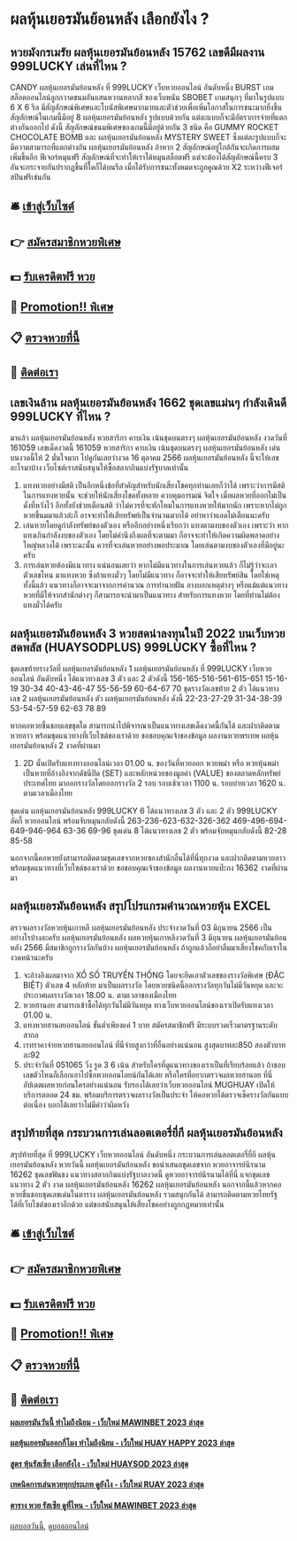 # ผลหุ้นเยอรมันย้อนหลัง เลือกยังไง ?
## หวยมังกรเมรัย ผลหุ้นเยอรมันย้อนหลัง 15762 เลขดีมีผลงาน 999LUCKY เล่นที่ไหน ?
CANDY ผลหุ้นเยอรมันย้อนหลัง ที่ 999LUCKY เว็บหวยออนไลน์ อันดับหนึ่ง BURST เกมสล็อตออนไลน์ลูกกวาดขนมอันแสนหวานหลากสี ของเว็บพนัน SBOBET เกมสนุกๆ ที่มาในรูปแบบ 6 X 6 รีล มีสัญลักษณ์พิเศษและโบนัสพิเศษมากมายและตัวช่วยเพื่อเพิ่มโอกาสในการชนะมากยิ่งขึ้น สัญลักษณ์ในเกมนี้มีอยู่ 8 ผลหุ้นเยอรมันย้อนหลัง รูปแบบด้วยกัน แต่ละแบบก็จะมีอัตราการจ่ายที่แตกต่างกันออกไป ดังนี้
สัญลักษณ์ขนมพิเศษของเกมนี้มีอยู่ด้วยกัน 3 ชนิด คือ GUMMY ROCKET CHOCOLATE BOMB และ ผลหุ้นเยอรมันย้อนหลัง MYSTERY SWEET ซึ่งแต่ละรูปแบบก็จะมีความสามารถที่แตกต่างกัน ผลหุ้นเยอรมันย้อนหลัง ถ้าหาก 2 สัญลักษณ์อยู่ใกล้กันจะเกิดการผสมเพิ่มขึ้นอีก
ฟีเจอร์หมุนฟรี สัญลักษณ์ที่จะทำให้เราได้หมุนสล็อตฟรี แต่จะต้องได้สัญลักษณ์นี้ครบ 3 อันจะกระจายกันปรากฏขึ้นที่ใดก็ได้บนรีล เมื่อได้รับการชนะทั้งหมดจะถูกคูณด้วย X2 ระหว่างฟีเจอร์สปินฟรีเช่นกัน

## 🛎 [เข้าสู่เว็บไซต์](https://bit.ly/3BG5bNw)
## 👉 [สมัครสมาชิกหวยพิเศษ](https://bit.ly/3BG5bNw)
## 💵 [รับเครดิตฟรี หวย](https://bit.ly/3C3mvgS)
## 👑 [Promotion!! พิเศษ](https://bit.ly/3C3mvgS)
## 📋 [ตรวจหวยที่นี้](https://bit.ly/3C3mvgS)
## 📱 [ติดต่อเรา](https://bit.ly/3C3mvgS)

## เลขเงินล้าน ผลหุ้นเยอรมันย้อนหลัง 1662 ชุดเลขแม่นๆ กำลังเดินดี 999LUCKY ที่ไหน ?
มาแล้ว ผลหุ้นเยอรมันย้อนหลัง หวยสาริกา คาบเงิน เน้นชุดบนตรงๆ ผลหุ้นเยอรมันย้อนหลัง งวดวันที่ 161059
เลขเด็ดงวดนี้ 161059 หวยสาริกา คาบเงิน เน้นชุดบนตรงๆ ผลหุ้นเยอรมันย้อนหลัง เด่นบนงวดนี้ให้ 2 มั่นใจมาก ไปดูกันเลยว่างวด 16 ตุลาคม 2566 ผลหุ้นเยอรมันย้อนหลัง นี้จะให้เลขอะไรมาบ้าง
เว็บไซต์เราสนับสนุนให้ซื้อสลากกินแบ่งรัฐบาลเท่านั้น
1. แทงหวยอย่างมีสติ เป็นอีกหนึ่งข้อที่สำคัญสำหรับนักเสี่ยงโชคทุกท่านเลยก็ว่าได้ เพราะว่าการมีสติในการแทงหวยนั้น จะช่วยให้นักเสี่ยงโชคทั้งหลาย ควบคุมอารมณ์ จิตใจ เมื่อผลหวยที่ออกไม่เป็นดั่งที่หวังไว้ อีกทั้งยังช่วยเตือนสติ ว่าไม่ควรที่จะหักโหมในการแทงหวยให้มากนัก เพราะหากไม่ถูกหวยขึ้นมมาแล้วล่ะก็ อาจจะทำให้เสียทรัพย์เป็นจำนวนมากได้ อย่าหาว่าแอดไม่เตือนนะครับ
2. เล่นหวยโดยดูกำลังทรัพย์ของตัวเอง หรืออีกอย่างหนึ่งเรียกว่า แทงตามงบของตัวเอง เพราะว่า หากแทงเกินกำลังงบของตัวเอง โดยไม่คำนึงถึงผลที่จะตามมา ก็อาจจะทำให้เกิดความผิดพลาดอย่างใหญ่หลวงได้ เพราะฉะนั้น ควรที่จะเล่นหวยอย่างพอประมาณ โดยเล่นตามงบของตัวเองที่มีอยู่นะครับ
3. การเล่นหวยต้องมีแนวทาง แน่นอนเลยว่า หากไม่มีแนวทางในการเล่นหวยแล้ว ก็ไม่รู้ว่าจะเอาตัวเลขไหน มาแทงหวย ซึ่งถ้าแทงมั่วๆ โดยไม่มีแนวทาง ก็อาจจะทำให้เสียทรัพย์สิน โดยใช่เหตุ ทั้งนี้แล้ว แนวทางก็อาจจะมาจากการคำนวณ การทำนายฝัน ลางบอกเหตุต่างๆ หรือแม้แต่แนวทางหวยที่มีให้จากสำนักต่างๆ ก็สามารถจะนำมาเป็นแนวทาง สำหรับการแทงหวย โดยที่ท่านไม่ต้องแทงมั่วได้ครับ

## ผลหุ้นเยอรมันย้อนหลัง 3 หวยสดน่าลงทุนในปี 2022 บนเว็บหวยสดพลัส (HUAYSODPLUS) 999LUCKY ซื้อที่ไหน ?
ชุดเลขท้ายรางวัลที่ ผลหุ้นเยอรมันย้อนหลัง 1 ผลหุ้นเยอรมันย้อนหลัง ที่ 999LUCKY เว็บหวยออนไลน์ อันดับหนึ่ง ได้แนวทางเลข 3 ตัว และ 2 ตัวดังนี้
156-165-516-561-615-651
15-16-19
30-34
40-43-46-47
55-56-59
60-64-67
70
ชุดรางวัลเลขท้าย 2 ตัว ได้แนวทางเลข 2 ผลหุ้นเยอรมันย้อนหลัง ตัว ผลหุ้นเยอรมันย้อนหลัง ดังนี้
22-23-27-29
31-34-38-39
53-54-57-59
62-63
78
89

หากคอหวยชื่นชอบเลขชุดใด สามารถนำไปพิจารณาเป็นแนวทางเลขเด็ดงวดนี้กันได้ และฝากติดตามหวยลาว พร้อมชุดแนวทางที่เว็บไซต์ของเราด้วย
ขอขอบคุณเจ้าของข้อมูล
ผลงานหวยพรเทพ ผลหุ้นเยอรมันย้อนหลัง 2 งวดที่ผ่านมา
1. 2D นั้นเปิดรับแทงทางออนไลน์เวลา 01.00 น. ของวันที่หวยออก หวยพม่า หรือ หวยหุ้นพม่า เป็นหวยที่อ้างอิงจากดัชนีปิด (SET) และหลักหน่วยของมูลค่า (VALUE) ของตลาดหลักทรัพย์ประเทศไทย มาออกรางวัลโดยออกรางวัล 2 รอบ รอบเช้าเวลา 1100 น. รอบบ่ายเวลา 1620 น. ตามเวลาเมืองไทย

ชุดเด่น ผลหุ้นเยอรมันย้อนหลัง 999LUCKY 6 ได้แนวทางเลข 3 ตัว และ 2 ตัว 999LUCKY ลัคกี้ หวยออนไลน์ พร้อมจับหมุนกลับดังนี้
263-236-623-632-326-362
469-496-694-649-946-964
63-36
69-96
ชุดเด่น 8 ได้แนวทางเลข 2 ตัว พร้อมจับหมุนกลับดังนี้
82-28
85-58

นอกจากนี้คอหวยยังสามารถติดตามชุดเลขจากหวยซองสำนักอื่นได้ที่นี่ทุกงวด และฝากติดตามหวยลาว พร้อมชุดแนวทางที่เว็บไซต์ของเราด้วย
ขอขอบคุณเจ้าของข้อมูล
ผลงานหวยแป๊ะกง 16362 งวดที่ผ่านมา

## ผลหุ้นเยอรมันย้อนหลัง สรุปโปรแกรมคํานวณหวยหุ้น EXCEL
ตรวจผลรางวัลหวยหุ้นเกาหลี ผลหุ้นเยอรมันย้อนหลัง ประจำงวดวันที่ 03 มิถุนายน 2566
เป็นอย่างไรบ้างละครับ ผลหุ้นเยอรมันย้อนหลัง ผลหวยหุ้นเกาหลีงวดวันที่ 3 มิถุนายน ผลหุ้นเยอรมันย้อนหลัง 2566 มีสมาชิกถูกรางวัลกันบ้าง ผลหุ้นเยอรมันย้อนหลัง ถ้าถูกแล้วก็อย่าลืมมาเสี่ยงโชคกับเราในงวดหน้านะครับ
1. จะอ้างอิงผลมาจาก XỔ SỐ TRUYỀN THỐNG โดยจะยึดเอาตัวเลขของรางวัลพิเศษ (ĐẶC BIỆT) ตัวเลข 4 หลักท้าย มาเป็นผลรางวัล โดยหวยชนิดนี้ออกรางวัลทุกวันไม่มีวันหยุด และจะประกาศผลรางวัลเวลา 18.00 น. ตามเวลาของเมืองไทย
2. หวยฮานอย สามารถเข้าซื้อได้ทุกวันไม่มีวันหยุด ทางเว็บหวยออนไลน์ของเราเปิดรับแทงเวลา 01.00 น.
3. แทงหวยฮานอยออนไลน์ ขั้นต่ำเพียงแค่ 1 บาท สมัครสมาชิกฟรี มีระบบรวดเร็วมาตรฐานระดับสากล
4. เรทราคาจ่ายหวยฮานอยออนไลน์ ที่นี่จ่ายสูงกว่าที่อื่นอย่างแน่นอน สูงสุดบาทละ850 สองตัวบาทละ92
5. ประจำวันที่ 051065 วิ่ง รูด 3 6 เน้น สำหรับใครที่ดูแนวทางของเราเป็นที่เรียบร้อยแล้ว ถ้าชอบเลขตัวไหนก็เลือกเอาไปซื้อหวยออนไลยน์กันได้เลย หรือใครที่อยากตรวจผลหวยฮานอย ที่นี่อัปเดตผลหวยก่อนใครอย่างแน่นอน รับรองได้เลยว่าเว็บหวยออนไลน์ MUGHUAY เปิดให้บริการตลอด 24 ชม. พร้อมบริการตรวจผลรางวัลเป็นประจำ ให้คอหวยได้ตรวจเช็ครางวัลกันแบบต่อเนื่อง บอกได้เลยว่าไม่มีคำว่าผิดหวัง

## สรุปท้ายที่สุด กระบวนการเล่นลอตเตอรี่ยี่กี ผลหุ้นเยอรมันย้อนหลัง
สรุปท้ายที่สุด ที่ 999LUCKY เว็บหวยออนไลน์ อันดับหนึ่ง กระบวนการเล่นลอตเตอรี่ยี่กี ผลหุ้นเยอรมันย้อนหลัง หวยวันนี้ ผลหุ้นเยอรมันย้อนหลัง ขอนำเสนอชุดเลขจาก หวยอาจารย์นิรนาม 16262 ชุดเลขฟันธง แนวทางสลากกินแบ่งรัฐบาลงวดนี้ ดูหวยอาจารย์นิรนามได้ที่นี่ แจกชุดเลขแนวทาง 2 ตัว งวด ผลหุ้นเยอรมันย้อนหลัง 16262 ผลหุ้นเยอรมันย้อนหลัง นอกจากนี้แล้วหากคอหวยชื่นชอบชุดเลขเด่นในตาราง ผลหุ้นเยอรมันย้อนหลัง รวมสนุกกันได้ สามารถติดตามหวยไทยรัฐได้ที่เว็บไซต์ของเราอีกด้วย แต่ขอสนับสนุนให้เสี่ยงโชคอย่างถูกกฎหมายเท่านั้น

## 🛎 [เข้าสู่เว็บไซต์](https://bit.ly/3BG5bNw)
## 👉 [สมัครสมาชิกหวยพิเศษ](https://bit.ly/3BG5bNw)
## 💵 [รับเครดิตฟรี หวย](https://bit.ly/3C3mvgS)
## 👑 [Promotion!! พิเศษ](https://bit.ly/3C3mvgS)
## 📋 [ตรวจหวยที่นี้](https://bit.ly/3C3mvgS)
## 📱 [ติดต่อเรา](https://bit.ly/3C3mvgS)

#### [ผลเยอรมันวันนี้ ทำไมถึงนิยม - เว็บใหม่ MAWINBET 2023 ล่าสุด](https://atom.io/themes/ผลเยอรมันวันนี้%20ทำไมถึงนิยม%20-%20เว็บใหม่%20mawinbet%202023%20ล่าสุด)
#### [ผลหุ้นเยอรมันออกกี่โมง ทำไมถึงนิยม - เว็บใหม่ HUAY HAPPY 2023 ล่าสุด](https://atom.io/themes/ผลหุ้นเยอรมันออกกี่โมง%20ทำไมถึงนิยม%20-%20เว็บใหม่%20huay%20happy%202023%20ล่าสุด)
#### [สูตร หุ้นรัสเซีย เลือกยังไง - เว็บใหม่ HUAYSOD 2023 ล่าสุด](https://atom.io/themes/สูตร%20หุ้นรัสเซีย%20เลือกยังไง%20-%20เว็บใหม่%20huaysod%202023%20ล่าสุด)
#### [เทคนิคการเล่นหวยทุกประเภท ดูยังไง - เว็บใหม่ RUAY 2023 ล่าสุด](https://atom.io/themes/เทคนิคการเล่นหวยทุกประเภท%20ดูยังไง%20-%20เว็บใหม่%20ruay%202023%20ล่าสุด)
#### [ตาราง หวย รัสเซีย ดูที่ไหน - เว็บใหม่ MAWINBET 2023 ล่าสุด](https://atom.io/themes/ตาราง%20หวย%20รัสเซีย%20ดูที่ไหน%20-%20เว็บใหม่%20mawinbet%202023%20ล่าสุด)

[ผลบอลวันนี้](https://siamsport.tv "ผลบอลวันนี้"), [ดูบอลออนไลน์](https://siamsport.tv/ดูบอลสด "ดูบอลออนไลน์")